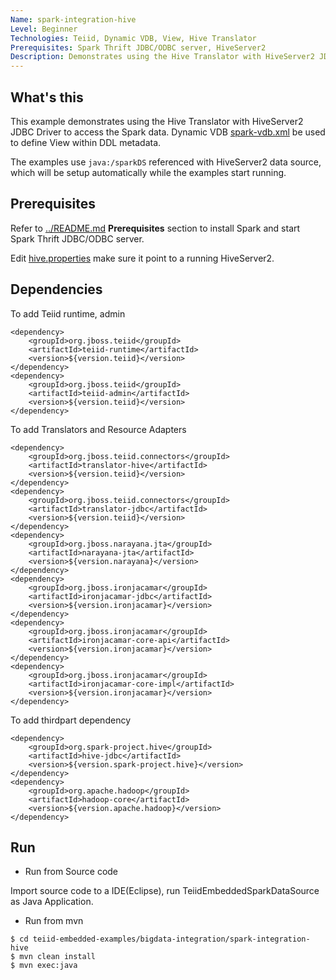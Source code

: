 ```yaml
---
Name: spark-integration-hive 
Level: Beginner
Technologies: Teiid, Dynamic VDB, View, Hive Translator
Prerequisites: Spark Thrift JDBC/ODBC server, HiveServer2
Description: Demonstrates using the Hive Translator with HiveServer2 JDBC Driver to access Spark data
---
```


## What's this

This example demonstrates using the Hive Translator with HiveServer2 JDBC Driver to access the Spark data. Dynamic VDB [spark-vdb.xml](src/main/resources/spark-vdb.xml) be used to define View within DDL metadata.

The examples use `java:/sparkDS` referenced with HiveServer2 data source, which will be setup automatically while the examples start running.

## Prerequisites

Refer to [../README.md](../README.md) **Prerequisites** section to install Spark and start Spark Thrift JDBC/ODBC server.

Edit [hive.properties](src/main/resources/hive.properties) make sure it point to a running HiveServer2.

## Dependencies

To add Teiid runtime, admin

~~~
<dependency>
    <groupId>org.jboss.teiid</groupId>
    <artifactId>teiid-runtime</artifactId>
    <version>${version.teiid}</version>
</dependency>
<dependency>
    <groupId>org.jboss.teiid</groupId>
    <artifactId>teiid-admin</artifactId>
    <version>${version.teiid}</version>
</dependency>
~~~

To add Translators and Resource Adapters

~~~
<dependency>
    <groupId>org.jboss.teiid.connectors</groupId>
    <artifactId>translator-hive</artifactId>
    <version>${version.teiid}</version>
</dependency>
<dependency>
    <groupId>org.jboss.teiid.connectors</groupId>
    <artifactId>translator-jdbc</artifactId>
    <version>${version.teiid}</version>
</dependency>
<dependency>
    <groupId>org.jboss.narayana.jta</groupId>
    <artifactId>narayana-jta</artifactId>
    <version>${version.narayana}</version>
</dependency>
<dependency>
    <groupId>org.jboss.ironjacamar</groupId>
    <artifactId>ironjacamar-jdbc</artifactId>
    <version>${version.ironjacamar}</version>
</dependency>
<dependency>
    <groupId>org.jboss.ironjacamar</groupId>
    <artifactId>ironjacamar-core-api</artifactId>
    <version>${version.ironjacamar}</version>
</dependency>
<dependency>
    <groupId>org.jboss.ironjacamar</groupId>
    <artifactId>ironjacamar-core-impl</artifactId>
    <version>${version.ironjacamar}</version>
</dependency>
~~~

To add thirdpart dependency

~~~
<dependency>
    <groupId>org.spark-project.hive</groupId>
    <artifactId>hive-jdbc</artifactId>
    <version>${version.spark-project.hive}</version>
</dependency>		
<dependency>
    <groupId>org.apache.hadoop</groupId>
    <artifactId>hadoop-core</artifactId>
    <version>${version.apache.hadoop}</version>
</dependency>
~~~

## Run

* Run from Source code

Import source code to a IDE(Eclipse), run TeiidEmbeddedSparkDataSource as Java Application.

* Run from mvn

~~~
$ cd teiid-embedded-examples/bigdata-integration/spark-integration-hive
$ mvn clean install
$ mvn exec:java
~~~
